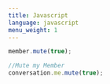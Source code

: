 ```yaml
---
title: Javascript
language: javascript
menu_weight: 1
---
```


```javascript
member.mute(true);

//Mute my Member
conversation.me.mute(true);

```
